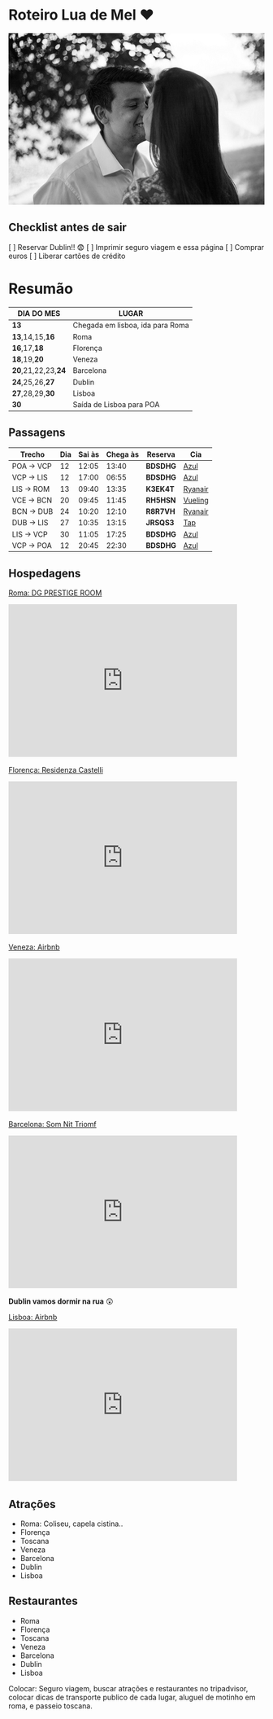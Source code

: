 # Roteiro Lua de Mel :heart:
![Nossas caras bonitas](/images/IMG_5093.jpg)

## Checklist antes de sair
[ ] Reservar Dublin!! :fearful:
[ ] Imprimir seguro viagem e essa página
[ ] Comprar euros
[ ] Liberar cartões de crédito

# Resumão
| DIA DO MES | LUGAR |
| ---------- | ----- |
| **13** | Chegada em lisboa, ida para Roma |
| **13**,14,15,**16** | Roma |
| **16**,17,**18** | Florença |
| **18**,19,**20** | Veneza |
| **20**,21,22,23,**24** | Barcelona |
| **24**,25,26,**27** | Dublin |
| **27**,28,29,**30** | Lisboa |
| **30** | Saída de Lisboa para POA |


## Passagens

| Trecho | Dia | Sai às | Chega às | Reserva | Cia  |
| ---------- | -- | ----- | ----- | ---------- | -------------- |
| POA -> VCP | 12 | 12:05 | 13:40 | **BDSDHG** | [Azul](https://www.voeazul.com.br) |
| VCP -> LIS | 12 | 17:00 | 06:55 | **BDSDHG** | [Azul](https://www.voeazul.com.br) |
| LIS -> ROM | 13 | 09:40 | 13:35 | **K3EK4T** | [Ryanair](https://www.ryanair.com/pt/pt/) |
| VCE -> BCN | 20 | 09:45 | 11:45 | **RH5HSN** | [Vueling](https://www.vueling.com/) |
| BCN -> DUB | 24 | 10:20 | 12:10 | **R8R7VH** | [Ryanair](https://www.ryanair.com/pt/pt/) |
| DUB -> LIS | 27 | 10:35 | 13:15 | **JRSQS3** | [Tap](https://www.flytap.com/) |
| LIS -> VCP | 30 | 11:05 | 17:25 | **BDSDHG** | [Azul](https://www.voeazul.com.br) |
| VCP -> POA | 12 | 20:45 | 22:30 | **BDSDHG** | [Azul](https://www.voeazul.com.br) |



## Hospedagens
 [Roma: DG PRESTIGE ROOM](https://www.booking.com/hotel/it/dg-luxury-room.pt-br.html?label=gen173nr-1FCAEoggI46AdIM1gEaI4CiAEBmAEtuAEXyAEM2AEB6AEB-AELiAIBqAIDuAKTycLmBcACAQ;sid=b378dec8f588b92c8b41f38ff7939360)
  <iframe src="https://www.google.com/maps/embed?pb=!1m28!1m12!1m3!1d22224.862025084356!2d12.489128848246784!3d41.897003303591774!2m3!1f0!2f0!3f0!3m2!1i1024!2i768!4f13.1!4m13!3e3!4m5!1s0x13258897021b1d77%3A0x9b41a49c68c40a32!2sCiampino%2C+Roma%2C+It%C3%A1lia!3m2!1d41.802425!2d12.6021389!4m5!1s0x132f610098987a03%3A0xc23c87b2ec70fd0d!2sVia+Lombardia%2C+30%2C+00187+Roma+RM%2C+It%C3%A1lia!3m2!1d41.9077096!2d12.4882128!5e0!3m2!1spt-BR!2sus!4v1557180809708!5m2!1spt-BR!2sus" width="450" height="300" frameborder="0" style="border:0" allowfullscreen></iframe>

[Florença: Residenza Castelli](https://www.booking.com/hotel/it/residenza-castelli.pt-br.html)
<iframe src="https://www.google.com/maps/embed?pb=!1m28!1m12!1m3!1d5762.115959944157!2d11.247195026136467!3d43.77165526380497!2m3!1f0!2f0!3f0!3m2!1i1024!2i768!4f13.1!4m13!3e2!4m5!1s0x132a56914278fb93%3A0xa80a63968992d815!2sSanta+Maria+Novella%2C+Floren%C3%A7a%2C+It%C3%A1lia!3m2!1d43.774704!2d11.2490443!4m5!1s0x132a54006c9f7c87%3A0xb0c19b7d0ef1d4b1!2sResidenza+Castelli%2C+Piazza+di+Santo+Stefano%2C+1%2C+50122+Firenze+FI%2C+It%C3%A1lia!3m2!1d43.7686723!2d11.2538168!5e0!3m2!1spt-BR!2sus!4v1557181520322!5m2!1spt-BR!2sus" width="450" height="300" frameborder="0" style="border:0" allowfullscreen></iframe>

[Veneza: Airbnb](https://pt.airbnb.com/trips/v1/6dacaecb-2b58-49bf-9f60-bbfd78c85c2d/ro/RESERVATION2_CHECKIN/HMAMKH8E59/g)
<iframe src="https://www.google.com/maps/embed?pb=!1m28!1m12!1m3!1d2799.320080276339!2d12.320950415556759!3d45.44320572910073!2m3!1f0!2f0!3f0!3m2!1i1024!2i768!4f13.1!4m13!3e2!4m5!1s0x477eb1c7511cd1f1%3A0xfc7c01f280ca9309!2sEsta%C3%A7%C3%A3o+de+Venezia+Santa+Lucia%2C+30100+Venezia+VE%2C+It%C3%A1lia!3m2!1d45.4410697!2d12.3210436!4m5!1s0x477eb1c012eb13d7%3A0xfc3b0c6614cbbc97!2sSotoportego+dei+Vedei%2C+30100+Venezia+VE%2C+It%C3%A1lia!3m2!1d45.445115!2d12.3232275!5e0!3m2!1spt-BR!2sbr!4v1557273655135!5m2!1spt-BR!2sbr" width="450" height="300" frameborder="0" style="border:0" allowfullscreen></iframe>

[Barcelona: Som Nit Triomf](https://www.hoteis.com/hotel/details.html?pos=HCOM_BR&locale=pt_BR&hotelId=687741728&rffrid=eml.hcom.BR.430.00.2019.04.22.src00.00.00.0000.0000.00.0000&intlid=Body_HotelName&tab=description&et_e=joaop.medeiros@gmail.com&et_j=0&et_l=0&et_mid=0)
<iframe src="https://www.google.com/maps/embed?pb=!1m28!1m12!1m3!1d95858.9599005215!2d2.044292695909155!3d41.3394737589002!2m3!1f0!2f0!3f0!3m2!1i1024!2i768!4f13.1!4m13!3e3!4m5!1s0x12a49e64847c8ea5%3A0xf32be942fb6f9bd7!2sAeropuerto+de+Barcelona-El+Prat+(BCN)%2C+El+Prat+de+Llobregat%2C+Espanha!3m2!1d41.297444999999996!2d2.0832941!4m5!1s0x12a4a2fb287b6aab%3A0x7b4f46d8a0241eac!2sSom+Nit+Triomf%2C+4%C2%BA%2C+Trafalgar%2C+39%2C+08010+Barcelona%2C+Espanha!3m2!1d41.390097999999995!2d2.177086!5e0!3m2!1spt-BR!2sbr!4v1557272591889!5m2!1spt-BR!2sbr" width="450" height="300" frameborder="0" style="border:0" allowfullscreen></iframe>

**Dublin vamos dormir na rua** :astonished:

[Lisboa: Airbnb](https://pt.airbnb.com/trips/v1/f08c3071-d77e-413f-ab01-aeae7616bffd/ro/RESERVATION2_CHECKIN/HMANCDTZBK/g)
<iframe src="https://www.google.com/maps/embed?pb=!1m28!1m12!1m3!1d49790.49608213418!2d-9.152321419251184!3d38.74291912190083!2m3!1f0!2f0!3f0!3m2!1i1024!2i768!4f13.1!4m13!3e3!4m5!1s0xd19324616d90183%3A0xa66a53e58036d46!2sLisbon+Airport+(LIS)%2C+Alameda+das+Comunidades+Portuguesas%2C+Lisboa%2C+Portugal!3m2!1d38.7755936!2d-9.135366699999999!4m5!1s0xd193477dbbd563b%3A0x7441d3d05c5209ec!2sR.+das+Flores+de+Santa+Cruz+25+4+andar%2C+1100-244+Lisboa%2C+Portugal!3m2!1d38.7134253!2d-9.1327306!5e0!3m2!1spt-BR!2sbr!4v1557273771001!5m2!1spt-BR!2sbr" width="450" height="300" frameborder="0" style="border:0" allowfullscreen></iframe>


## Atrações
* Roma: Coliseu, capela cistina.. 
* Florença
* Toscana
* Veneza
* Barcelona
* Dublin
* Lisboa

## Restaurantes
* Roma
* Florença
* Toscana
* Veneza
* Barcelona
* Dublin
* Lisboa

Colocar: Seguro viagem, buscar atrações e restaurantes no tripadvisor, colocar dicas de transporte publico de cada lugar, aluguel de motinho em roma, e passeio toscana.